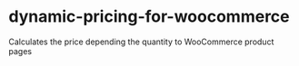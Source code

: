 # dynamic-pricing-for-woocommerce
Calculates the price depending the quantity to WooCommerce product pages
